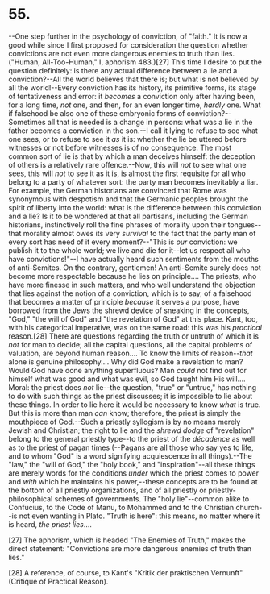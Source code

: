 # 55.

--One step further in the psychology of conviction, of "faith." It is
now a good while since I first proposed for consideration the question
whether convictions are not even more dangerous enemies to truth than
lies. ("Human, All-Too-Human," I, aphorism 483.)[27] This time I desire
to put the question definitely: is there any actual difference between
a lie and a conviction?--All the world believes that there is; but what
is not believed by all the world!--Every conviction has its history, its
primitive forms, its stage of tentativeness and error: it _becomes_ a
conviction only after having been, for a long time, _not_ one, and then,
for an even longer time, _hardly_ one. What if falsehood be also one of
these embryonic forms of conviction?--Sometimes all that is needed is a
change in persons: what was a lie in the father becomes a conviction in
the son.--I call it lying to refuse to see what one sees, or to refuse
to see it _as_ it is: whether the lie be uttered before witnesses or not
before witnesses is of no consequence. The most common sort of lie is
that by which a man deceives himself: the deception of others is a
relatively rare offence.--Now, this will _not_ to see what one sees,
this will _not_ to see it as it is, is almost the first requisite for
all who belong to a party of whatever sort: the party man becomes
inevitably a liar. For example, the German historians are convinced that
Rome was synonymous with despotism and that the Germanic peoples brought
the spirit of liberty into the world: what is the difference between
this conviction and a lie? Is it to be wondered at that all partisans,
including the German historians, instinctively roll the fine phrases of
morality upon their tongues--that morality almost owes its very
_survival_ to the fact that the party man of every sort has need of it
every moment?--"This is _our_ conviction: we publish it to the whole
world; we live and die for it--let us respect all who have
convictions!"--I have actually heard such sentiments from the mouths of
anti-Semites. On the contrary, gentlemen! An anti-Semite surely does not
become more respectable because he lies on principle.... The priests,
who have more finesse in such matters, and who well understand the
objection that lies against the notion of a conviction, which is to say,
of a falsehood that becomes a matter of principle _because_ it serves a
purpose, have borrowed from the Jews the shrewd device of sneaking in
the concepts, "God," "the will of God" and "the revelation of God" at
this place. Kant, too, with his categorical imperative, was on the same
road: this was his _practical_ reason.[28] There are questions regarding
the truth or untruth of which it is _not_ for man to decide; all the
capital questions, all the capital problems of valuation, are beyond
human reason.... To know the limits of reason--_that_ alone is genuine
philosophy.... Why did God make a revelation to man? Would God have done
anything superfluous? Man _could_ not find out for himself what was good
and what was evil, so God taught him His will.... Moral: the priest does
_not_ lie--the question, "true" or "untrue," has nothing to do with such
things as the priest discusses; it is impossible to lie about these
things. In order to lie here it would be necessary to know _what_ is
true. But this is more than man _can_ know; therefore, the priest is
simply the mouthpiece of God.--Such a priestly syllogism
is by no means merely Jewish and Christian; the right to lie and the
_shrewd dodge_ of "revelation" belong to the general priestly type--to
the priest of the _décadence_ as well as to the priest of pagan times
(--Pagans are all those who say yes to life, and to whom "God" is a word
signifying acquiescence in all things).--The "law," the "will of God,"
the "holy book," and "inspiration"--all these things are merely words
for the conditions _under_ which the priest comes to power and _with_
which he maintains his power,--these concepts are to be found at the
bottom of all priestly organizations, and of all priestly or
priestly-philosophical schemes of governments. The "holy lie"--common
alike to Confucius, to the Code of Manu, to Mohammed and to the
Christian church--is not even wanting in Plato. "Truth is here": this
means, no matter where it is heard, _the priest lies_....

[27] The aphorism, which is headed "The Enemies of Truth," makes the
direct statement: "Convictions are more dangerous enemies of truth than
lies."

[28] A reference, of course, to Kant's "Kritik der praktischen Vernunft"
(Critique of Practical Reason).



